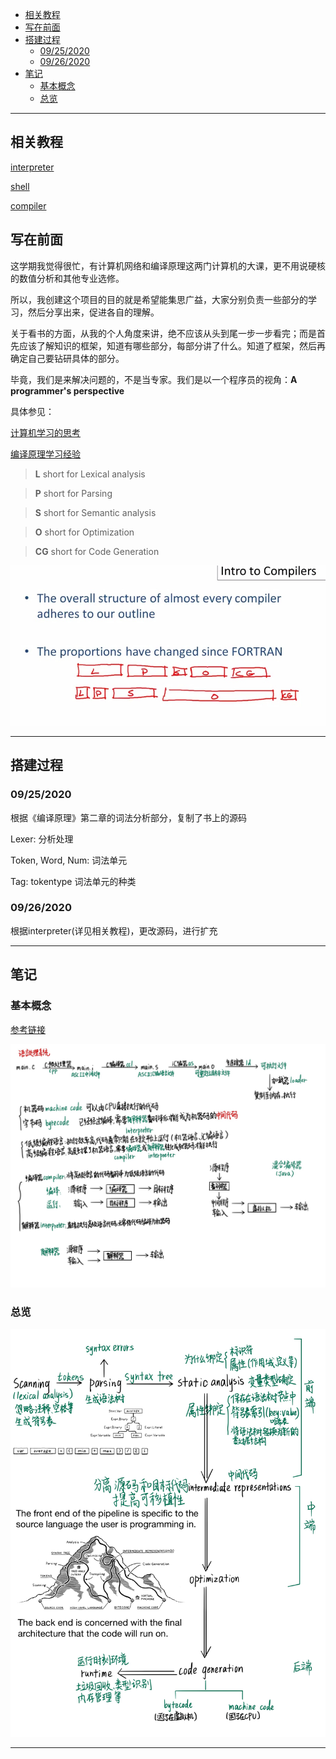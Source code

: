 <!-- TOC -->

- [相关教程](#相关教程)
- [写在前面](#写在前面)
- [搭建过程](#搭建过程)
  - [09/25/2020](#09252020)
  - [09/26/2020](#09262020)
- [笔记](#笔记)
  - [基本概念](#基本概念)
  - [总览](#总览)

<!-- /TOC -->

***
## 相关教程
[interpreter](http://www.craftinginterpreters.com/)

[shell](https://brennan.io/2015/01/16/write-a-shell-in-c/)

[compiler](https://norasandler.com/2017/11/29/Write-a-Compiler.html)

## 写在前面

这学期我觉得很忙，有计算机网络和编译原理这两门计算机的大课，更不用说硬核的数值分析和其他专业选修。

所以，我创建这个项目的目的就是希望能集思广益，大家分别负责一些部分的学习，然后分享出来，促进各自的理解。

关于看书的方面，从我的个人角度来讲，绝不应该从头到尾一步一步看完；而是首先应该了解知识的框架，知道有哪些部分，每部分讲了什么。知道了框架，然后再确定自己要钻研具体的部分。

毕竟，我们是来解决问题的，不是当专家。我们是以一个程序员的视角：**A programmer's perspective**

具体参见：

[计算机学习的思考](https://www.zhihu.com/question/22608820/answer/21968467)

[编译原理学习经验](https://www.zhihu.com/question/27500017/answer/36958332)

> **L** short for Lexical analysis

> **P** short for Parsing

> **S** short for Semantic analysis

> **O** short for Optimization

> **CG** short for Code Generation

![](./doc/resource/focus.jpg)

***

## 搭建过程

### 09/25/2020
根据《编译原理》第二章的词法分析部分，复制了书上的源码

Lexer: 分析处理

Token, Word, Num: 词法单元

Tag: tokentype 词法单元的种类

### 09/26/2020
根据interpreter(详见相关教程)，更改源码，进行扩充 

***

## 笔记

### 基本概念

[参考链接](https://juejin.im/post/6844903853805027335)

![](./doc/resource/main.jpg)

### 总览
![](./doc/resource/overview.jpg)
***
